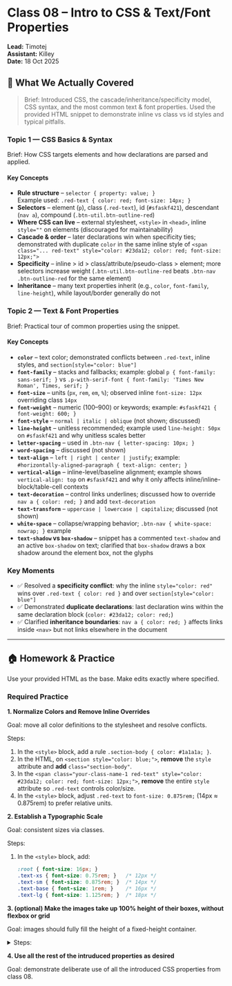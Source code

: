 # Class 08 – Intro to CSS & Text/Font Properties

**Lead:** Timotej  
**Assistant:** Killey  
**Date:** 18 Oct 2025

## 📝 What We Actually Covered

> Brief: Introduced CSS, the cascade/inheritance/specificity model, CSS syntax, and the most common text & font properties. Used the provided HTML snippet to demonstrate inline vs class vs id styles and typical pitfalls.

### Topic 1 — CSS Basics & Syntax

Brief: How CSS targets elements and how declarations are parsed and applied.

#### Key Concepts
- **Rule structure** – `selector { property: value; }`  
  Example used: `.red-text { color: red; font-size: 14px; }`
- **Selectors** – element (`p`), class (`.red-text`), id (`#sfaskf421`), descendant (`nav a`), compound (`.btn-util.btn-outline-red`)
- **Where CSS can live** – external stylesheet, `<style>` in `<head>`, inline `style=""` on elements (discouraged for maintainability)
- **Cascade & order** – later declarations win when specificity ties; demonstrated with duplicate `color` in the same inline style of `<span class="... red-text" style="color: #23da12; color: red; font-size: 12px;">`
- **Specificity** – inline > id > class/attribute/pseudo-class > element; more selectors increase weight (`.btn-util.btn-outline-red` beats `.btn-nav .btn-outline-red` for the same element)
- **Inheritance** – many text properties inherit (e.g., `color`, `font-family`, `line-height`), while layout/border generally do not

### Topic 2 — Text & Font Properties

Brief: Practical tour of common properties using the snippet.

#### Key Concepts
- **`color`** – text color; demonstrated conflicts between `.red-text`, inline styles, and `section[style="color: blue"]`
- **`font-family`** – stacks and fallbacks; example: global `p { font-family: sans-serif; }` vs `.p-with-serif-font { font-family: 'Times New Roman', Times, serif; }`
- **`font-size`** – units (`px`, `rem`, `em`, `%`); observed inline `font-size: 12px` overriding class `14px`
- **`font-weight`** – numeric (100–900) or keywords; example: `#sfaskf421 { font-weight: 600; }`
- **`font-style`** – `normal | italic | oblique` (not shown; discussed)
- **`line-height`** – unitless recommended; example used `line-height: 50px` on `#sfaskf421` and why unitless scales better
- **`letter-spacing`** – used in `.btn-nav { letter-spacing: 10px; }`
- **`word-spacing`** – discussed (not shown)
- **`text-align`** – `left | right | center | justify`; example: `#horizontally-aligned-paragraph { text-align: center; }`
- **`vertical-align`** – inline-level/baseline alignment; example shows `vertical-align: top` on `#sfaskf421` and why it only affects inline/inline-block/table-cell contexts
- **`text-decoration`** – control links underlines; discussed how to override `nav a { color: red; }` and add `text-decoration`
- **`text-transform`** – `uppercase | lowercase | capitalize`; discussed (not shown)
- **`white-space`** – collapse/wrapping behavior; `.btn-nav { white-space: nowrap; }` example
- **`text-shadow` vs `box-shadow`** – snippet has a commented `text-shadow` and an active `box-shadow` on text; clarified that `box-shadow` draws a box shadow around the element box, not the glyphs

### Key Moments
- ✅ Resolved a **specificity conflict**: why the inline `style="color: red"` wins over `.red-text { color: red }` and over `section[style="color: blue"]`  
- ✅ Demonstrated **duplicate declarations**: last declaration wins within the same declaration block (`color: #23da12; color: red;`)  
- ✅ Clarified **inheritance boundaries**: `nav a { color: red; }` affects links inside `<nav>` but not links elsewhere in the document

---

## 🏠 Homework & Practice

Use your provided HTML as the base. Make edits exactly where specified.

### Required Practice

**1. Normalize Colors and Remove Inline Overrides**

Goal: move all color definitions to the stylesheet and resolve conflicts.

Steps:
1. In the `<style>` block, add a rule `.section-body { color: #1a1a1a; }`.
2. In the HTML, on `<section style="color: blue;">`, **remove** the `style` attribute and **add** `class="section-body"`.
3. In the `<span class="your-class-name-1 red-text" style="color: #23da12; color: red; font-size: 12px;">`, **remove** the entire `style` attribute so `.red-text` controls color/size.
4. In the `<style>` block, adjust `.red-text` to `font-size: 0.875rem;` (14px ≈ 0.875rem) to prefer relative units.

**2. Establish a Typographic Scale**

Goal: consistent sizes via classes.

Steps:
1. In the `<style>` block, add:
   ```css
   :root { font-size: 16px; }
   .text-xs { font-size: 0.75rem; }   /* 12px */
   .text-sm { font-size: 0.875rem; }  /* 14px */
   .text-base { font-size: 1rem; }    /* 16px */
   .text-lg { font-size: 1.125rem; }  /* 18px */
    ```
**3. (optional) Make the images take up 100% height of their boxes, without flexbox or grid**

Goal: images should fully fill the height of a fixed-height container.

<details>
  <summary>Steps:</summary>
  
1. In the `<style>` block, add:
   ```css
   .img-box { height: 120px; }              /* choose any fixed height appropriate for your layout */
   .img-fill-y { height: 100%; width: auto; display: block; }
   .img-cover { width: 100%; height: 100%; object-fit: cover; display: block; }
   ```
2. In the HTML, wrap each `<img>` in a container `div`:
   - For the first image, wrap with `<div class="img-box"> ... </div>`.
   - For the second image, wrap with `<div class="img-box"> ... </div>`.
3. On the `<img>` elements:
   - Remove inline width declarations like `style="width: 100px;"`.
   - Add `class="img-fill-y"` if you want to preserve aspect ratio by expanding only the height (may leave horizontal space).
   - Or add `class="img-cover"` if you want the image to fill both dimensions and crop as needed.
4. Do not introduce flexbox or grid. Keep the images as block-level elements inside the `.img-box`.
  
</details>


**4. Use all the rest of the intruduced properties as desired**

Goal: demonstrate deliberate use of all the introduced CSS properties from class 08.

